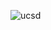 ![ucsd](https://ucsdnews.ucsd.edu/news_uploads/210115-Geisel-153DSC_7591-UCSanDiego-ErikJepsen_1_1280x800.jpg)